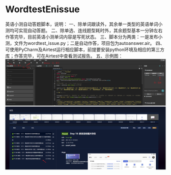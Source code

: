 # WordtestEnissue
英语小测自动答题脚本，说明：
一、除单词跟读外，其余单一类型的英语单词小测均可实现自动答题。
二、除单选、连线题型耗时外，其余题型基本一分钟左右作答完毕，目前英语小测单词内容是写死状态。
三、脚本分为两类：一是发布小测，文件为wordtest_issue.py；二是自动作答，项目包为autoanswer.air。
四、可使用PyCharm及Airtest运行相应脚本，前提要安装python环境及相应的第三方库；作答完毕，可在Airtest中查看测试报告。
五、示例图：
![Airtest操作](https://github.com/meet-sneak/WordtestEnissue/blob/master/images/Airtest%E6%93%8D%E4%BD%9C.png)
![Airtest报告](https://github.com/meet-sneak/WordtestEnissue/blob/master/images/Airtest%E6%8A%A5%E5%91%8A.png)